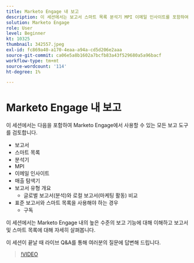 ```yaml
---
title: Marketo Engage 내 보고
description: 이 세션에서는 보고서 스마트 목록 분석기 MPI 이메일 인사이트를 포함하여 Marketo Engage에서 사용할 수 있는 모든 보고 도구를 검토합니다
solution: Marketo Engage
role: User
level: Beginner
kt: 10325
thumbnail: 342557.jpeg
exl-id: fc869a40-a170-4eaa-a94a-cd5d206e2aaa
source-git-commit: ca06e5a8b1602a7bcfb83a43f529680a5a96bacf
workflow-type: tm+mt
source-wordcount: '114'
ht-degree: 1%

---
```


# Marketo Engage 내 보고

이 세션에서는 다음을 포함하여 Marketo Engage에서 사용할 수 있는 모든 보고 도구를 검토합니다.

* 보고서
* 스마트 목록
* 분석기
* MPI
* 이메일 인사이트
* 매출 탐색기
* 보고서 유형 개요
   * 글로벌 보고서(분석)와 로컬 보고서(마케팅 활동) 비교
* 표준 보고서와 스마트 목록을 사용해야 하는 경우
   * 구독

이 세션에서는 Marketo Engage 내의 높은 수준의 보고 기능에 대해 이해하고 보고서 및 스마트 목록에 대해 자세히 살펴봅니다.

이 세션이 끝날 때 라이브 Q&amp;A를 통해 여러분의 질문에 답변해 드립니다.

>[!VIDEO](https://video.tv.adobe.com/v/342557/?quality=12&learn=on)
